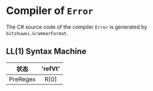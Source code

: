 # Compiler of `Error`

The C# source code of the compiler `Error` is generated by `bitzhuwei.GrammarFormat`.

## LL(1) Syntax Machine

| 状态 | \'refVt\' |
|:---:|:---:|
| PreRegex | R[0] |


